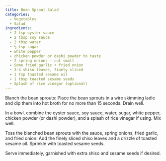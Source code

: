 ```yaml
---
title: Bean Sprout Salad
categories:
  - Vegetables
  - Salad
ingredients:
  - 2 tsp oyster sauce
  - 2 tbsp soy sauce
  - 2 tbsp water
  - ½ tsp sugar
  - white pepper
  - chicken powder or dashi powder to taste
  - 2 spring onions – cut small
  - Some fried garlic + fried onion
  - 3-4 shiso leaves, finely sliced
  - 1 tsp toasted sesame oil
  - 1 tbsp toasted sesame seeds
  - Splash of rice vinegar (optional)
---
```


Blanch the bean sprouts: Place the bean sprouts in a wire skimming ladle and dip them into hot broth for no more than 15 seconds. Drain well.

In a bowl, combine the oyster sauce, soy sauce, water, sugar, white pepper, chicken powder (or dashi powder), and a splash of rice vinegar if using. Mix well.

Toss the blanched bean sprouts with the sauce, spring onions, fried garlic, and fried onion. Add the finely sliced shiso leaves and a drizzle of toasted sesame oil. Sprinkle with toasted sesame seeds.

Serve immediately, garnished with extra shiso and sesame seeds if desired.
